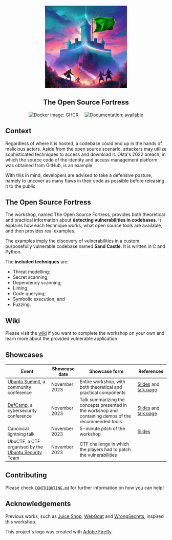 <p align="center">
    <img src="others/logo.png" height="256" alt="The Open Source Fortress logo"/>
</p>
<h2 align="center">The Open Source Fortress</h2>
<p align="center" float="left">
    <a href="https://github.com/iosifache/oss_fortress/packages">
      <img src="https://img.shields.io/badge/Docker_images-GHCR-blue?logo=docker" height="17" alt="Docker image: GHCR"/>
    </a>
    &nbsp; &nbsp;
    <a href="https://ossfortress.io/">
      <img src="https://img.shields.io/badge/Documentation-available-green?logo=docusaurus" height="17" alt="Documentation: available"/>
    </a>
</p>

<!-- Keep this content syced with wiki/docs/index.md. -->

## Context

Regardless of where it is hosted, a codebase could end up in the hands of malicious actors. Aside from the open source scenario, attackers may utilize sophisticated techniques to access and download it. Okta's 2022 breach, in which the source code of the identity and access management platform was obtained from GitHub, is an example.

With this in mind, developers are advised to take a defensive posture, namely to uncover as many flaws in their code as possible before releasing it to the public.

## The Open Source Fortress

The workshop, named The Open Source Fortress, provides both theoretical and practical information about **detecting vulnerabilities in codebases**. It explains how each technique works, what open source tools are available, and then provides real examples.

The examples imply the discovery of vulnerabilities in a custom, purposefully vulnerable codebase named **Sand Castle**. It is written in C and Python.

The **included techniques** are:
- Threat modelling;
- Secret scanning;
- Dependency scanning;
- Linting;
- Code querying;
- Symbolic execution; and
- Fuzzing.

## Wiki

Please visit the [wiki](https://ossfortress.io/) if you want to complete the workshop on your own and learn more about the provided vulnerable application.

## Showcases

<!-- Keep this synced with index.mdx -->

| Event                                                                                       | Showcase date | Showcase form                                                                                         | References                                                                                                                                                                                |
| ------------------------------------------------------------------------------------------- | ------------- | ----------------------------------------------------------------------------------------------------- | ----------------------------------------------------------------------------------------------------------------------------------------------------------------------------------------- |
| [Ubuntu Summit](https://events.canonical.com/event/31), a community conference              | November 2023 | Entire workshop, with both theoretical and practical components                                       | [Slides](https://raw.githubusercontent.com/iosifache/oss_fortress/main/presentation/ubuntu-summit-23/export.pdf) and [talk page](https://events.canonical.com/event/31/contributions/219) |
| [DefCamp](https://def.camp/speaker), a cybersecurity conference                             | November 2023 | Talk summarizing the concepts presented in the workshop and containing demos of the recommended tools | [Slides](https://ossfortress.io/defcamp) and [talk page](https://def.camp/speaker/george-andrei-iosif-2)                                                                                  |
| Canonical lightning talk                                                                    | November 2023 | 5-minute pitch of the workshop                                                                        | [Slides](https://raw.githubusercontent.com/iosifache/oss_fortress/main/presentation/lightning-talk-23/export.pdf)                                                                         |
| UbuCTF, a CTF organised by the [Ubuntu Security Team](https://wiki.ubuntu.com/SecurityTeam) | November 2023 | CTF challenge in which the players had to patch the vulnerabilities                                   |                                                                                                                                                                                           |

## Contributing

Please check [`CONTRIBUTING.md`](/CONTRIBUTING.md) for further information on how you can help!

## Acknowledgements

Previous works, such as [Juice Shop](https://owasp.org/www-project-juice-shop), [WebGoat](https://github.com/WebGoat/WebGoat) and [WrongSecrets](https://owasp.org/www-project-juice-shop), inspired this workshop.

This project's logo was created with [Adobe Firefly](https://firefly.adobe.com).
